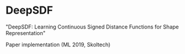 # DeepSDF
"DeepSDF: Learning Continuous Signed Distance Functions for Shape Representation" 

Paper implementation (ML 2019, Skoltech)
